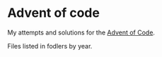# Advent of code

My attempts and solutions for the [Advent of Code](https://adventofcode.com/). 

Files listed in fodlers by year.

